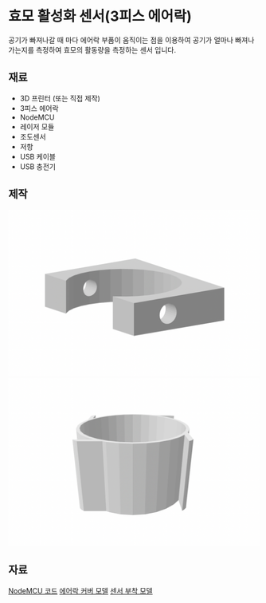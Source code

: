 # 효모 활성화 센서(3피스 에어락)

공기가 빠져나갈 때 마다 에어락 부품이 움직이는 점을 이용하여 공기가 얼마나 빠져나가는지를 측정하여 효모의 활동량을 측정하는 센서 입니다.

## 재료
* 3D 프린터 (또는 직접 제작)
* 3피스 에어락
* NodeMCU
* 레이저 모듈
* 조도센서
* 저항
* USB 케이블
* USB 충전기

## 제작

<img src='/resources/sensor.png' width="600">

<img src='/resources/airlock-cover.png' width="600">

## 자료

[NodeMCU 코드](/diy/codes/ferment_measure.ino)
[에어락 커버 모델](/resources/models/airlock.stl)
[센서 부착 모델](/resources/models/sen.stl)